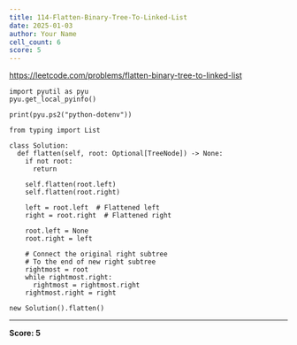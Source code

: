 ```yaml
---
title: 114-Flatten-Binary-Tree-To-Linked-List
date: 2025-01-03
author: Your Name
cell_count: 6
score: 5
---
```


https://leetcode.com/problems/flatten-binary-tree-to-linked-list


```
import pyutil as pyu
pyu.get_local_pyinfo()
```


```
print(pyu.ps2("python-dotenv"))
```


```
from typing import List
```


```
class Solution:
  def flatten(self, root: Optional[TreeNode]) -> None:
    if not root:
      return

    self.flatten(root.left)
    self.flatten(root.right)

    left = root.left  # Flattened left
    right = root.right  # Flattened right

    root.left = None
    root.right = left

    # Connect the original right subtree
    # To the end of new right subtree
    rightmost = root
    while rightmost.right:
      rightmost = rightmost.right
    rightmost.right = right
```


```
new Solution().flatten()
```


---
**Score: 5**